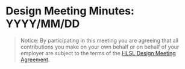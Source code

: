 # Design Meeting Minutes: YYYY/MM/DD

> Notice: By participating in this meeting you are agreeing that all
> contributions you make on your own behalf or on behalf of your employer are
> subject to the terms of the [HLSL Design Meeting Agreement](docs/DesignMeetingAgreement.txt).

